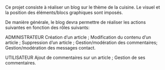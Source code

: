 Ce projet consiste à réaliser un blog sur le thème de la cuisine.
Le visuel et la position des éléments/blocs graphiques sont imposés.

De manière générale, le blog devra permettre de réaliser les actions suivantes en fonction des rôles suivants:


ADMINISTRATEUR
Création d’un article ;
Modification du contenu d’un article ;
Suppression d’un article ;
Gestion/modération des commentaires;
Gestion/modération des messages
contact.


UTILISATEUR
Ajout de commentaires sur un article ;
Gestion de ses commentaires.
